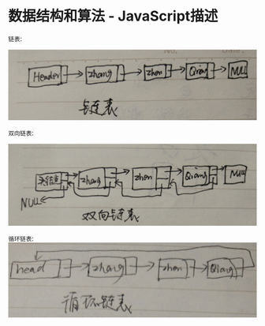 # 数据结构和算法 - JavaScript描述

`链表`:

![链表](img/llist.jpg)

`双向链表`:

![双向链表](img/dullist.jpg)


`循环链表`:
![循环链表](img/looplist.jpg)